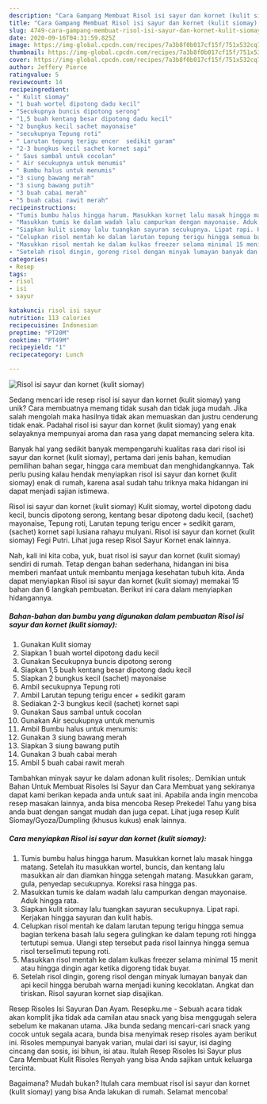 ```yaml
---
description: "Cara Gampang Membuat Risol isi sayur dan kornet (kulit siomay), Lezat Sekali"
title: "Cara Gampang Membuat Risol isi sayur dan kornet (kulit siomay), Lezat Sekali"
slug: 4749-cara-gampang-membuat-risol-isi-sayur-dan-kornet-kulit-siomay-lezat-sekali
date: 2020-09-16T04:31:59.825Z
image: https://img-global.cpcdn.com/recipes/7a3b8f0b017cf15f/751x532cq70/risol-isi-sayur-dan-kornet-kulit-siomay-foto-resep-utama.jpg
thumbnail: https://img-global.cpcdn.com/recipes/7a3b8f0b017cf15f/751x532cq70/risol-isi-sayur-dan-kornet-kulit-siomay-foto-resep-utama.jpg
cover: https://img-global.cpcdn.com/recipes/7a3b8f0b017cf15f/751x532cq70/risol-isi-sayur-dan-kornet-kulit-siomay-foto-resep-utama.jpg
author: Jeffery Pierce
ratingvalue: 5
reviewcount: 14
recipeingredient:
- " Kulit siomay"
- "1 buah wortel dipotong dadu kecil"
- "Secukupnya buncis dipotong serong"
- "1,5 buah kentang besar dipotong dadu kecil"
- "2 bungkus kecil sachet mayonaise"
- "secukupnya Tepung roti"
- " Larutan tepung terigu encer  sedikit garam"
- "2-3 bungkus kecil sachet kornet sapi"
- " Saus sambal untuk cocolan"
- " Air secukupnya untuk menumis"
- " Bumbu halus untuk menumis"
- "3 siung bawang merah"
- "3 siung bawang putih"
- "3 buah cabai merah"
- "5 buah cabai rawit merah"
recipeinstructions:
- "Tumis bumbu halus hingga harum. Masukkan kornet lalu masak hingga matang. Setelah itu masukkan wortel, buncis, dan kentang lalu masukkan air dan diamkan hingga setengah matang. Masukkan garam, gula, penyedap secukupnya. Koreksi rasa hingga pas."
- "Masukkan tumis ke dalam wadah lalu campurkan dengan mayonaise. Aduk hingga rata."
- "Siapkan kulit siomay lalu tuangkan sayuran secukupnya. Lipat rapi. Kerjakan hingga sayuran dan kulit habis."
- "Celupkan risol mentah ke dalam larutan tepung terigu hingga semua bagian terkena basah lalu segera gulingkan ke dalam tepung roti hingga tertutupi semua. Ulangi step tersebut pada risol lainnya hingga semua risol terselimuti tepung roti."
- "Masukkan risol mentah ke dalam kulkas freezer selama minimal 15 menit atau hingga dingin agar ketika digoreng tidak buyar."
- "Setelah risol dingin, goreng risol dengan minyak lumayan banyak dan api kecil hingga berubah warna menjadi kuning kecoklatan. Angkat dan tiriskan. Risol sayuran kornet siap disajikan."
categories:
- Resep
tags:
- risol
- isi
- sayur

katakunci: risol isi sayur 
nutrition: 113 calories
recipecuisine: Indonesian
preptime: "PT20M"
cooktime: "PT49M"
recipeyield: "1"
recipecategory: Lunch

---
```



![Risol isi sayur dan kornet (kulit siomay)](https://img-global.cpcdn.com/recipes/7a3b8f0b017cf15f/751x532cq70/risol-isi-sayur-dan-kornet-kulit-siomay-foto-resep-utama.jpg)

Sedang mencari ide resep risol isi sayur dan kornet (kulit siomay) yang unik? Cara membuatnya memang tidak susah dan tidak juga mudah. Jika salah mengolah maka hasilnya tidak akan memuaskan dan justru cenderung tidak enak. Padahal risol isi sayur dan kornet (kulit siomay) yang enak selayaknya mempunyai aroma dan rasa yang dapat memancing selera kita.

Banyak hal yang sedikit banyak mempengaruhi kualitas rasa dari risol isi sayur dan kornet (kulit siomay), pertama dari jenis bahan, kemudian pemilihan bahan segar, hingga cara membuat dan menghidangkannya. Tak perlu pusing kalau hendak menyiapkan risol isi sayur dan kornet (kulit siomay) enak di rumah, karena asal sudah tahu triknya maka hidangan ini dapat menjadi sajian istimewa.

Risol isi sayur dan kornet (kulit siomay) Kulit siomay, wortel dipotong dadu kecil, buncis dipotong serong, kentang besar dipotong dadu kecil, (sachet) mayonaise, Tepung roti, Larutan tepung terigu encer + sedikit garam, (sachet) kornet sapi lusiana rahayu mulyani. Risol isi sayur dan kornet (kulit siomay) Fegi Putri. Lihat juga resep Risol Sayur Kornet enak lainnya.


Nah, kali ini kita coba, yuk, buat risol isi sayur dan kornet (kulit siomay) sendiri di rumah. Tetap dengan bahan sederhana, hidangan ini bisa memberi manfaat untuk membantu menjaga kesehatan tubuh kita. Anda dapat menyiapkan Risol isi sayur dan kornet (kulit siomay) memakai 15 bahan dan 6 langkah pembuatan. Berikut ini cara dalam menyiapkan hidangannya.

<!--inarticleads1-->

##### Bahan-bahan dan bumbu yang digunakan dalam pembuatan Risol isi sayur dan kornet (kulit siomay):

1. Gunakan  Kulit siomay
1. Siapkan 1 buah wortel dipotong dadu kecil
1. Gunakan Secukupnya buncis dipotong serong
1. Siapkan 1,5 buah kentang besar dipotong dadu kecil
1. Siapkan 2 bungkus kecil (sachet) mayonaise
1. Ambil secukupnya Tepung roti
1. Ambil  Larutan tepung terigu encer + sedikit garam
1. Sediakan 2-3 bungkus kecil (sachet) kornet sapi
1. Gunakan  Saus sambal untuk cocolan
1. Gunakan  Air secukupnya untuk menumis
1. Ambil  Bumbu halus untuk menumis:
1. Gunakan 3 siung bawang merah
1. Siapkan 3 siung bawang putih
1. Gunakan 3 buah cabai merah
1. Ambil 5 buah cabai rawit merah


Tambahkan minyak sayur ke dalam adonan kulit risoles;. Demikian untuk Bahan Untuk Membuat Risoles Isi Sayur dan Cara Membuat yang sekiranya dapat kami berikan kepada anda untuk saat ini. Apabila anda ingin mencoba resep masakan lainnya, anda bisa mencoba Resep Prekedel Tahu yang bisa anda buat dengan sangat mudah dan juga cepat. Lihat juga resep Kulit Siomay/Gyoza/Dumpling (khusus kukus) enak lainnya. 

<!--inarticleads2-->

##### Cara menyiapkan Risol isi sayur dan kornet (kulit siomay):

1. Tumis bumbu halus hingga harum. Masukkan kornet lalu masak hingga matang. Setelah itu masukkan wortel, buncis, dan kentang lalu masukkan air dan diamkan hingga setengah matang. Masukkan garam, gula, penyedap secukupnya. Koreksi rasa hingga pas.
1. Masukkan tumis ke dalam wadah lalu campurkan dengan mayonaise. Aduk hingga rata.
1. Siapkan kulit siomay lalu tuangkan sayuran secukupnya. Lipat rapi. Kerjakan hingga sayuran dan kulit habis.
1. Celupkan risol mentah ke dalam larutan tepung terigu hingga semua bagian terkena basah lalu segera gulingkan ke dalam tepung roti hingga tertutupi semua. Ulangi step tersebut pada risol lainnya hingga semua risol terselimuti tepung roti.
1. Masukkan risol mentah ke dalam kulkas freezer selama minimal 15 menit atau hingga dingin agar ketika digoreng tidak buyar.
1. Setelah risol dingin, goreng risol dengan minyak lumayan banyak dan api kecil hingga berubah warna menjadi kuning kecoklatan. Angkat dan tiriskan. Risol sayuran kornet siap disajikan.


Resep Risoles Isi Sayuran Dan Ayam. Resepku.me - Sebuah acara tidak akan komplit jika tidak ada camilan atau snack yang bisa menggugah selera sebelum ke makanan utama. Jika bunda sedang mencari-cari snack yang cocok untuk segala acara, bunda bisa menyimak resep risoles ayam berikut ini. Risoles mempunyai banyak varian, mulai dari isi sayur, isi daging cincang dan sosis, isi bihun, isi atau. Itulah Resep Risoles Isi Sayur plus Cara Membuat Kulit Risoles Renyah yang bisa Anda sajikan untuk keluarga tercinta. 

Bagaimana? Mudah bukan? Itulah cara membuat risol isi sayur dan kornet (kulit siomay) yang bisa Anda lakukan di rumah. Selamat mencoba!
